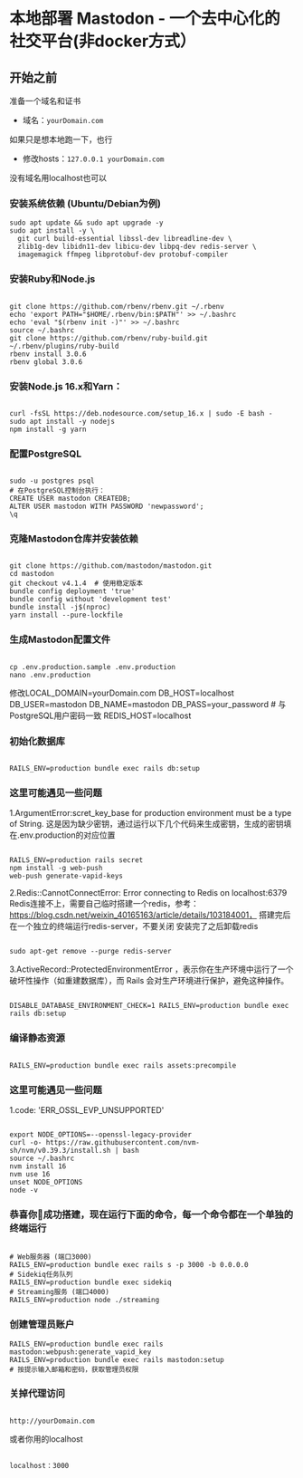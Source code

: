 


# 本地部署 Mastodon - 一个去中心化的社交平台(非docker方式）

## 开始之前

准备一个域名和证书

- 域名：`yourDomain.com`

如果只是想本地跑一下，也行

- 修改hosts：`127.0.0.1 yourDomain.com`

没有域名用localhost也可以

### 安装系统依赖 (Ubuntu/Debian为例)

```
sudo apt update && sudo apt upgrade -y
sudo apt install -y \
  git curl build-essential libssl-dev libreadline-dev \
  zlib1g-dev libidn11-dev libicu-dev libpq-dev redis-server \
  imagemagick ffmpeg libprotobuf-dev protobuf-compiler

```

### 安装Ruby和Node.js

```

git clone https://github.com/rbenv/rbenv.git ~/.rbenv
echo 'export PATH="$HOME/.rbenv/bin:$PATH"' >> ~/.bashrc
echo 'eval "$(rbenv init -)"' >> ~/.bashrc
source ~/.bashrc
git clone https://github.com/rbenv/ruby-build.git ~/.rbenv/plugins/ruby-build
rbenv install 3.0.6
rbenv global 3.0.6

```

### 安装Node.js 16.x和Yarn：

```

curl -fsSL https://deb.nodesource.com/setup_16.x | sudo -E bash -
sudo apt install -y nodejs
npm install -g yarn

```

### 配置PostgreSQL

```

sudo -u postgres psql
# 在PostgreSQL控制台执行：
CREATE USER mastodon CREATEDB;
ALTER USER mastodon WITH PASSWORD 'newpassword';
\q

```

### 克隆Mastodon仓库并安装依赖

```

git clone https://github.com/mastodon/mastodon.git
cd mastodon
git checkout v4.1.4  # 使用稳定版本
bundle config deployment 'true'
bundle config without 'development test'
bundle install -j$(nproc)
yarn install --pure-lockfile

```

### 生成Mastodon配置文件

```

cp .env.production.sample .env.production
nano .env.production

```

修改LOCAL_DOMAIN=yourDomain.com
DB_HOST=localhost
DB_USER=mastodon
DB_NAME=mastodon
DB_PASS=your_password  # 与PostgreSQL用户密码一致
REDIS_HOST=localhost

### 初始化数据库

```

RAILS_ENV=production bundle exec rails db:setup
```

### 这里可能遇见一些问题

1.ArgumentError:scret_key_base for production environment must be a type of String.            这是因为缺少密钥，通过运行以下几个代码来生成密钥，生成的密钥填在.env.production的对应位置

```

RAILS_ENV=production rails secret
npm install -g web-push
web-push generate-vapid-keys

```

2.Redis::CannotConnectError: Error connecting to Redis on localhost:6379 
Redis连接不上，需要自己临时搭建一个redis，参考：https://blog.csdn.net/weixin_40165163/article/details/103184001，
搭建完后在一个独立的终端运行redis-server，不要关闭
安装完了之后卸载redis

```

sudo apt-get remove --purge redis-server

```

3.ActiveRecord::ProtectedEnvironmentError ，表示你在生产环境中运行了一个破坏性操作（如重建数据库），而 Rails 会对生产环境进行保护，避免这种操作。

```

DISABLE_DATABASE_ENVIRONMENT_CHECK=1 RAILS_ENV=production bundle exec rails db:setup

```

### 编译静态资源

```

RAILS_ENV=production bundle exec rails assets:precompile

```

### 这里可能遇见一些问题

1.code: 'ERR_OSSL_EVP_UNSUPPORTED'

```

export NODE_OPTIONS=--openssl-legacy-provider
curl -o- https://raw.githubusercontent.com/nvm-sh/nvm/v0.39.3/install.sh | bash
source ~/.bashrc
nvm install 16
nvm use 16
unset NODE_OPTIONS
node -v

```

### 恭喜你🎉成功搭建，现在运行下面的命令，每一个命令都在一个单独的终端运行

```

# Web服务器 (端口3000)
RAILS_ENV=production bundle exec rails s -p 3000 -b 0.0.0.0
# Sidekiq任务队列
RAILS_ENV=production bundle exec sidekiq
# Streaming服务 (端口4000)
RAILS_ENV=production node ./streaming

```

### 创建管理员账户

```
RAILS_ENV=production bundle exec rails mastodon:webpush:generate_vapid_key
RAILS_ENV=production bundle exec rails mastodon:setup
# 按提示输入邮箱和密码，获取管理员权限

```

### 关掉代理访问

```

http://yourDomain.com

```

或者你用的localhost

```

localhost：3000

```
